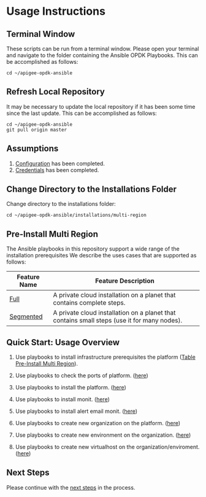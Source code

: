 # Usage Instructions

## Terminal Window
These scripts can be run from a terminal window. Please open your terminal and navigate to the folder
containing the Ansible OPDK Playbooks. This can be accomplished as follows: 

    cd ~/apigee-opdk-ansible

## Refresh Local Repository
It may be necessary to update the local repository if it has been some time since the last update.
This can be accomplished as follows: 

    cd ~/apigee-opdk-ansible
    git pull origin master

## Assumptions

1. [Configuration](../../README.md#quick-start-usage-overview) has been completed.
1. [Credentials](../README.md#quick-start-usage-overview) has been completed.

## Change Directory to the Installations Folder
Change directory to the installations folder:

    cd ~/apigee-opdk-ansible/installations/multi-region
	
## Pre-Install Multi Region
The Ansible playbooks in this repository support a wide range of the installation prerequisites
We describe the uses cases that are supported as follows: 

| Feature Name | Feature Description |
| --- | --- |
| [Full](pre-install/full/README.md#usage-instructions) | A private cloud installation on a planet that contains complete steps. |
| [Segmented](pre-install/segmented/README.md#usage-instructions) | A private cloud installation on a planet that contains small steps (use it for many nodes). |

## Quick Start: Usage Overview

1. Use playbooks to install infrastructure prerequisites the platform ([Table Pre-Install Multi Region](README.md#pre-install-multi-region)).

1. Use playbooks to check the ports of platform. ([here](../../infrastructure/port-requirements/README.md#usage-instructions))

1. Use playbooks to install the platform. ([here](install/README.md#usage-instructions))

1. Use playbooks to install monit. ([here](../monit/README.md#usage-instructions))

1. Use playbooks to install alert email monit. ([here](../../post-installations/monit/alert-email/README.md#usage-instructions))

1. Use playbooks to create new organization on the platform. ([here](../../post-installations/organization/README.md#usage-instructions))

1. Use playbooks to create new environment on the organization. ([here](../../post-installations/environment/README.md#usage-instructions))

1. Use playbooks to create new virtualhost on the organization/enviroment. ([here](../../post-installations/virtualhost/create/README.md#usage-instructions))


## Next Steps

Please continue with the [next steps](../README.md#ansible-apigee-private-cloud-features) in the process.